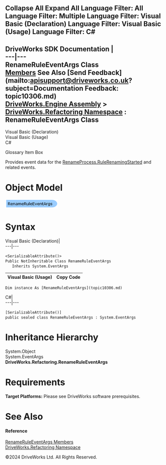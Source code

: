        

 Collapse All Expand All  Language Filter: All  Language Filter: Multiple  Language Filter: Visual Basic (Declaration) Language Filter: Visual Basic (Usage) Language Filter: C#  
---  
DriveWorks SDK Documentation  |   
---|---  
RenameRuleEventArgs Class   
[Members](topic10307.md) See Also [Send Feedback](mailto:apisupport@driveworks.co.uk?subject=Documentation Feedback: topic10306.md)  
[DriveWorks.Engine Assembly](topic2156.md) > [DriveWorks.Refactoring Namespace](topic10266.md) : RenameRuleEventArgs Class  
---  
  
Visual Basic (Declaration)    
Visual Basic (Usage)    
C# 

Glossary Item Box

Provides event data for the [RenameProcess.RuleRenamingStarted](topic10302.md) and related events. 

# Object Model

![](dotnetdiagramimages/image517.png)

# Syntax

Visual Basic (Declaration)|   
---|---  
      
    
    <SerializableAttribute()>
    Public NotInheritable Class RenameRuleEventArgs 
       Inherits System.EventArgs  
  
Visual Basic (Usage)| Copy Code  
---|---  
      
    
    Dim instance As [RenameRuleEventArgs](topic10306.md)  
  
C#|   
---|---  
      
    
    [SerializableAttribute()]
    public sealed class RenameRuleEventArgs : System.EventArgs   
  
# Inheritance Hierarchy

System.Object  
System.EventArgs  
**DriveWorks.Refactoring.RenameRuleEventArgs**  


# Requirements

**Target Platforms:** Please see DriveWorks software prerequisites.

# See Also

#### Reference

[RenameRuleEventArgs Members](topic10307.md)   
[DriveWorks.Refactoring Namespace](topic10266.md)

©2024 DriveWorks Ltd. All Rights Reserved.
